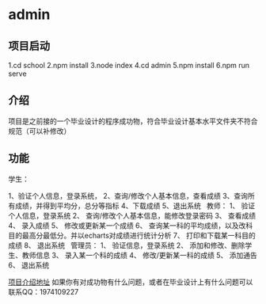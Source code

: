 # admin

## 项目启动

1.cd school
2.npm install
3.node index
4.cd admin
5.npm install
6.npm run serve


## 介绍 ##
项目是之前接的一个毕业设计的程序成功物，符合毕业设计基本水平文件夹不符合规范（可以补修改）
## 功能 ##
学生：

1、验证个人信息，登录系统，
2、查询/修改个人基本信息，查看成绩
3、查询所有成绩，并得到平均分，总分等指标
4、下载成绩
5、退出系统
 
教师：
1、 验证个人信息，登录系统
2、 查询/修改个人基本信息，能修改登录密码
3、 查看成绩
4、 录入成绩
5、 修改或更新某一个成绩
6、 查询某一科的平均成绩，以及改科目的最高分最低分。并以echarts对成绩进行统计分析
7、 打印和下载某一科目的成绩
8、 退出系统
 
管理员：
1、 验证信息，登录系统
2、 添加和修改、删除学生、教师信息
3、 录入某一个科的成绩
4、 修改/更新某一科的成绩
5、 添加通告
6、 退出系统

[项目介绍地址](https://blogweb.cn/article/studentachievement1)
如果你有对成功物有什么问题，或者在毕业设计上有什么问题可以联系QQ：1974109227 